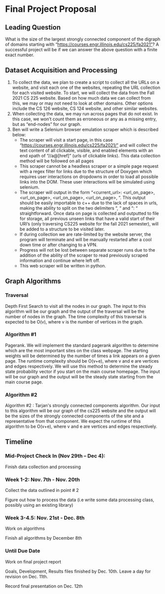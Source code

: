 # Final Project Proposal

## Leading Question
What is the size of the largest strongly connected component of the digraph of domains starting with “https://courses.engr.illinois.edu/cs225/fa2021”?
A successful project will be if we can answer the above question with a finite exact number.
## Dataset Acquisition and Processing
1. To collect the data, we plan to create a script to collect all the URLs on a website, and visit each one of the websites, repeating the URL collection for each visited website. To start, we will collect the data from the Fall 2021 CS 225 website. Based on how much data we can collect from this, we may or may not need to look at other domains. Other options include the CS 126 website, CS 124 website, and other similar websites. 
2. When collecting the data, we may run across pages that do not exist. In this case, we won’t count them as erroneous or any as a missing entry, but as “end-nodes” for our graph.
3. Ben will write a Selenium browser emulation scraper which is described below:
    - The scraper will visit a start page, in this case “https://courses.engr.illinois.edu/cs225/fa2021/” and will collect the text content of all clickable, visible, and enabled elements with an end xpath of “//a@[href]” (urls of clickable links). This data collection method will be followed on all pages
    - This scraper cannot be a headless scraper or a simple page request with a regex filter for links due to the structure of Doxygen which requires user interactions on dropdowns in order to load all possible links into the DOM. These user interactions will be simulated using selenium.
    - The scraper will output in the form “<current_url>: <url_on_page>, <url_on_page>, <url_on_page>, <url_on_page>, “. This output should be easily importable to c++ due to the lack of spaces in urls, making the ability to split on the two delimiters “, “ and “: “ straightforward. Once data on page is collected and outputted to file for storage, all previous unseen links that have a valid start of their URI’s (only traversing CS225 website for the fall 2021 semester), will be added to a structure to be visited later.
    - If during collection we are rate-limited by the website server, the program will terminate and will be manually restarted after a cool down time or after changing to a VPN.
    - Progress will not be lost between separate scraper runs due to the addition of the ability of the scraper to read previously scraped information and continue where left off.
    - This web scraper will be written in python. 


## Graph Algorithms
### Traversal
Depth First Search to visit all the nodes in our graph. The input to this algorithm will be our graph and the output of the traversal will be the number of nodes in the graph. The time complexity of this traversal is expected to be O(v), where v is the number of vertices in the graph.

### Algorithm #1
Pagerank. We will implement the standard pagerank algorithm to determine which are the most important sites on the class webpage. The starting weights will be determined by the number of times a link appears on a given page. The runtime complexity should be O(v+e), where v and e are vertices and edges respectively. We will use this method to determine the steady state probability vector if you start on the main course homepage. The input will be our graph and the output will be the steady state starting from the main course page.

### Algorithm #2
Algorithm #2 : Tarjan's strongly connected components algorithm. Our input to this algorithm will be our graph of the cs225 website and the output will be the sizes of the strongly connected components of the site and a representative from that component. We expect the runtime of this algorithm to be O(v+e), where v and e are vertices and edges respectively.

## Timeline

### Mid-Project Check In (Nov 29th – Dec 4): 
Finish data collection and processing

### Week 1-2: Nov. 7th - Nov. 20th

Collect the data outlined in point # 2

Figure out how to process the data (i.e write some data processing class, possibly using an existing library)

### Week 3-4.5: Nov. 21st - Dec. 8th

Work on algorithms

Finish all algorithms by December 8th

### Until Due Date

Work on final project report

Goals, Development, Results files finished by Dec. 10th. Leave a day for revision on Dec. 11th. 

Record final presentation on Dec. 12th

